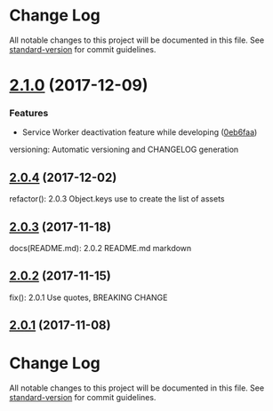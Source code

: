 # Change Log

All notable changes to this project will be documented in this file. See [standard-version](https://github.com/conventional-changelog/standard-version) for commit guidelines.

<a name="2.1.0"></a>
# [2.1.0](https://github.com/manu-garcia/interpolate-sw-plugin/compare/v2.0.4...v2.1.0) (2017-12-09)


### Features

* Service Worker deactivation feature while developing ([0eb6faa](https://github.com/manu-garcia/interpolate-sw-plugin/commit/0eb6faa))



<a name="2.0.4">versioning: Automatic versioning and CHANGELOG generation</a>
## [2.0.4](https://github.com/manu-garcia/interpolate-sw-plugin/compare/v2.0.3...v2.0.4) (2017-12-02)

<a name="2.0.3">refactor(): 2.0.3 Object.keys use to create the list of assets</a>
## [2.0.3](https://github.com/manu-garcia/interpolate-sw-plugin/compare/v2.0.2...v2.0.3) (2017-11-18)

<a name="2.0.2">docs(README.md): 2.0.2 README.md markdown</a>
## [2.0.2](https://github.com/manu-garcia/interpolate-sw-plugin/compare/v2.0.1...v2.0.2) (2017-11-15)

<a name="2.0.1">fix(): 2.0.1 Use quotes, BREAKING CHANGE</a>
## [2.0.1](https://github.com/manu-garcia/interpolate-sw-plugin/compare/v1.0.3...v2.0.1) (2017-11-08)

# Change Log

All notable changes to this project will be documented in this file. See [standard-version](https://github.com/conventional-changelog/standard-version) for commit guidelines.
